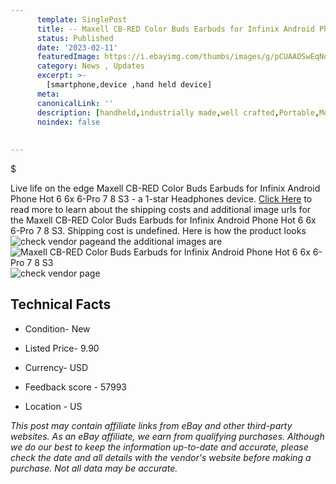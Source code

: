 ```yaml
---
      template: SinglePost
      title: -- Maxell CB-RED Color Buds Earbuds for Infinix Android Phone Hot 6 6x 6-Pro 7 8 S3
      status: Published
      date: '2023-02-11'
      featuredImage: https://i.ebayimg.com/thumbs/images/g/pCUAAOSwEqNdemTl/s-l225.jpg
      category: News , Updates
      excerpt: >-
        [smartphone,device ,hand held device]
      meta:
      canonicalLink: ''
      description: [handheld,industrially made,well crafted,Portable,Mobile,Compact,Convenient,Lightweight,Maneuverable,Man-portable,Miniature,Carriable,Hand-held,Light,Holdable,Transportable,Mobile device,Pocket-sized,On-the-go,Wireless,Cordless,Compact size,Convenient size, smartphone,device ,hand held device]
      noindex: false
      
        
---
```

$

Live life on the edge Maxell CB-RED Color Buds Earbuds for Infinix Android Phone Hot 6 6x 6-Pro 7 8 S3 - a 1-star Headphones device. [Click Here](https://www.ebay.com/itm/303282788513?hash=item469d1018a1%3Ag%3ApCUAAOSwEqNdemTl&mkevt=1&mkcid=1&mkrid=711-53200-19255-0&campid=%253CePNCampaignId%253E&customid=%253CreferenceId%253E&toolid=10049) to read more to learn about the shipping costs and additional image urls for the Maxell CB-RED Color Buds Earbuds for Infinix Android Phone Hot 6 6x 6-Pro 7 8 S3. Shipping cost is undefined. Here is how the product looks ![check vendor page](https://i.ebayimg.com/thumbs/images/g/pCUAAOSwEqNdemTl/s-l225.jpg)and the additional images are![Maxell CB-RED Color Buds Earbuds for Infinix Android Phone Hot 6 6x 6-Pro 7 8 S3](https://i.ebayimg.com/images/g/pCUAAOSwEqNdemTl/s-l1600.jpg)![check vendor page]()



 ## Technical Facts 



     
      

 - Condition- New 


      

 - Listed Price- 9.90 


      

 - Currency- USD 


      

 - Feedback score - 57993 


      

 - Location - US 


      
      

 *_This post may contain affiliate links from eBay and other third-party websites. As an eBay affiliate, we earn from qualifying purchases. Although we do our best to keep the information up-to-date and accurate, please check the date and all details with the vendor's website before making a purchase. Not all data may be accurate._*






